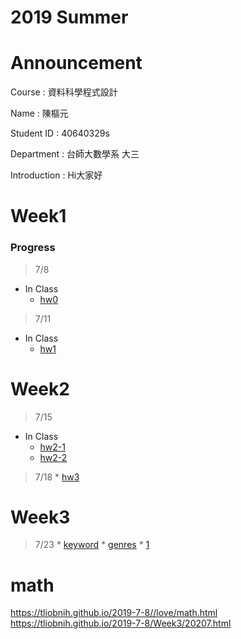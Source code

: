 # 2019 Summer

# Announcement
Course : 資料科學程式設計<p>
Name : 陳樞元<p>
Student ID : 40640329s<p>
Department : 台師大數學系 大三<p>
Introduction : Hi大家好<p>

# Week1

### Progress
>7/8
* In Class
    * [hw0](https://tliobnih.github.io/2019-7-8/Week1/test.html)
>7/11
* In Class
    * [hw1](https://tliobnih.github.io/2019-7-8/Week1/tidy.html)
# Week2
>7/15
* In Class
    * [hw2-1](https://tliobnih.github.io/2019-7-8/Week2/1.html)
    * [hw2-2](https://tliobnih.github.io/2019-7-8/Week2/22.html)
>7/18
    * [hw3](https://tliobnih.github.io/2019-7-8/Week2/hw3.html)
    
# Week3
>7/23
    * [keyword](https://tliobnih.github.io/2019-7-8/Week3/3.html)
    * [genres](https://tliobnih.github.io/2019-7-8/Week3/1.html)
    * [1](https://tliobnih.github.io/2019-7-8/Week3/mov.html)
# math
https://tliobnih.github.io/2019-7-8//love/math.html
https://tliobnih.github.io/2019-7-8/Week3/20207.html
